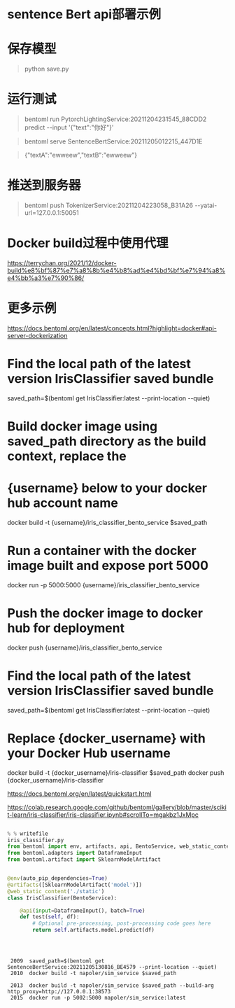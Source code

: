 # sentence Bert api部署示例

# 保存模型

> python save.py

# 运行测试

> bentoml run PytorchLightingService:20211204231545_88CDD2 predict --input '{"text":"你好"}'

> bentoml serve SentenceBertService:20211205012215_447D1E


> {"textA":"ewweew","textB":"ewweew"}

# 推送到服务器

> bentoml push TokenizerService:20211204223058_B31A26 --yatai-url=127.0.0.1:50051
# Docker build过程中使用代理

https://terrychan.org/2021/12/docker-build%e8%bf%87%e7%a8%8b%e4%b8%ad%e4%bd%bf%e7%94%a8%e4%bb%a3%e7%90%86/
# 更多示例

https://docs.bentoml.org/en/latest/concepts.html?highlight=docker#api-server-dockerization

# Find the local path of the latest version IrisClassifier saved bundle

saved_path=$(bentoml get IrisClassifier:latest --print-location --quiet)

# Build docker image using saved_path directory as the build context, replace the

# {username} below to your docker hub account name

docker build -t {username}/iris_classifier_bento_service $saved_path

# Run a container with the docker image built and expose port 5000

docker run -p 5000:5000 {username}/iris_classifier_bento_service

# Push the docker image to docker hub for deployment

docker push {username}/iris_classifier_bento_service

# Find the local path of the latest version IrisClassifier saved bundle

saved_path=$(bentoml get IrisClassifier:latest --print-location --quiet)

# Replace {docker_username} with your Docker Hub username

docker build -t {docker_username}/iris-classifier $saved_path docker push {docker_username}/iris-classifier

https://docs.bentoml.org/en/latest/quickstart.html

https://colab.research.google.com/github/bentoml/gallery/blob/master/scikit-learn/iris-classifier/iris-classifier.ipynb#scrollTo=mgakbz1JxMpc

```python

% % writefile
iris_classifier.py
from bentoml import env, artifacts, api, BentoService, web_static_content
from bentoml.adapters import DataframeInput
from bentoml.artifact import SklearnModelArtifact


@env(auto_pip_dependencies=True)
@artifacts([SklearnModelArtifact('model')])
@web_static_content('./static')
class IrisClassifier(BentoService):

    @api(input=DataframeInput(), batch=True)
    def test(self, df):
        # Optional pre-processing, post-processing code goes here
        return self.artifacts.model.predict(df)





```

```commandline
 2009  saved_path=$(bentoml get SentenceBertService:20211205130816_BE4579 --print-location --quiet)
 2010  docker build -t napoler/sim_service $saved_path

 2013  docker build -t napoler/sim_service $saved_path --build-arg  http_proxy=http://127.0.0.1:38573
 2015  docker run -p 5002:5000 napoler/sim_service:latest


```

